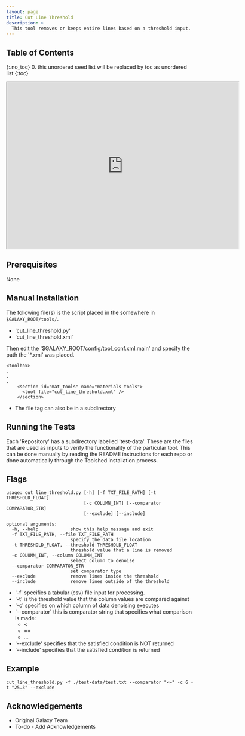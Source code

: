 ```yaml
---
layout: page
title: Cut Line Threshold
description: >
  This tool removes or keeps entire lines based on a threshold input.
---
```


## Table of Contents
{:.no_toc}
0. this unordered seed list will be replaced by toc as unordered list
{:toc}


<html>
<body>

<iframe width="620" height="445" src="https://www.youtube.com/watch?v=3aVNAIIJ8sg?autoplay=1">
</iframe>

</body>
</html>


## Prerequisites
None



## Manual Installation 
The following file(s) is the script placed in the somewhere in `$GALAXY_ROOT/tools/`.
* 'cut_line_threshold.py'
* 'cut_line_threshold.xml'
	
Then edit the '$GALAXY_ROOT/config/tool_conf.xml.main' and specify the path the '*.xml' was placed.

~~~
<toolbox>
.
.
.
    <section id="mat_tools" name="materials tools">
      <tool file="cut_line_threshold.xml" />
    </section>
~~~

* The file tag can also be in a subdirectory

## Running the Tests
Each 'Repository' has a subdirectory labelled 'test-data'. These are the files that are used as inputs to verify the functionality of the particular tool. This can be done manually by reading the README instructions for each repo or done automatically through the Toolshed installation process.


## Flags

~~~
usage: cut_line_threshold.py [-h] [-f TXT_FILE_PATH] [-t THRESHOLD_FLOAT]
                             [-c COLUMN_INT] [--comparator COMPARATOR_STR]
                             [--exclude] [--include]

optional arguments:
  -h, --help            show this help message and exit
  -f TXT_FILE_PATH, --file TXT_FILE_PATH
                        specify the data file location
  -t THRESHOLD_FLOAT, --threshold THRESHOLD_FLOAT
                        threshold value that a line is removed
  -c COLUMN_INT, --column COLUMN_INT
                        select column to denoise
  --comparator COMPARATOR_STR
                        set comparator type
  --exclude             remove lines inside the threshold
  --include             remove lines outside of the threshold
~~~

* '-f' specifies a tabular (csv) file input for processing.
* '-t' is the threshold value that the column values are compared against
* '-c' specifies on which column of data denoising executes
* '--comparator' this is comparator string that specifies what comparison is made:
	* <
	* ==
	* …  
* '--exclude' specifies that the satisfied condition is NOT returned
* '--include' specifies that the satisfied condition is returned


## Example

~~~
cut_line_threshold.py -f ./test-data/test.txt --comparator "<=" -c 6 -t "25.3" --exclude
~~~

## Acknowledgements 
* Original Galaxy Team
* To-do - Add Acknowledgements 